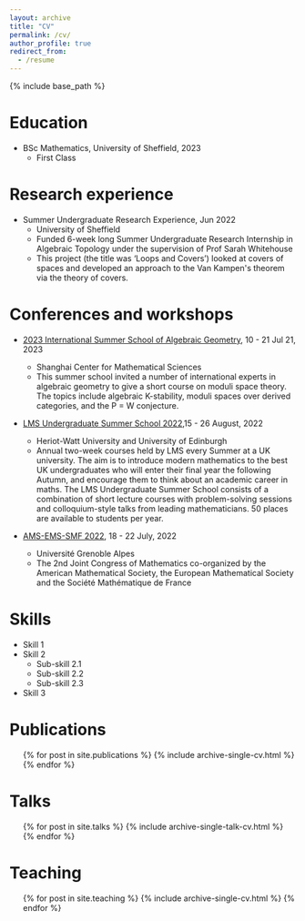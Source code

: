 ```yaml
---
layout: archive
title: "CV"
permalink: /cv/
author_profile: true
redirect_from:
  - /resume
---
```


{% include base_path %}

Education
======
* BSc Mathematics, University of Sheffield, 2023
  * First Class 

Research experience
======

  
* Summer Undergraduate Research Experience, Jun 2022
  * University of Sheffield
  * Funded 6-week long Summer Undergraduate Research Internship in Algebraic Topology under the supervision
of Prof Sarah Whitehouse
  * This project (the title was ‘Loops and Covers’) looked at covers of spaces and developed an approach to the Van
Kampen's theorem via the theory of covers.

Conferences and workshops
======
* [2023 International Summer School of Algebraic Geometry](https://scms.fudan.edu.cn/info/4503/5820.htm), 10 - 21 Jul 21, 2023
  * Shanghai Center for Mathematical Sciences
  * This summer school invited a number of international experts in algebraic geometry to give a short course on moduli space theory. The topics include algebraic K-stability, moduli spaces over derived categories, and the P = W conjecture.
    
* [LMS Undergraduate Summer School 2022](http://www.lms.macs.hw.ac.uk/),15 - 26 August, 2022
  * Heriot-Watt University and University of Edinburgh
  * Annual two-week courses held by LMS every Summer at a UK university. The aim is to introduce modern
mathematics to the best UK undergraduates who will enter their final year the following Autumn, and encourage
them to think about an academic career in maths. The LMS Undergraduate Summer School consists of a
combination of short lecture courses with problem-solving sessions and colloquium-style talks from leading
mathematicians. 50 places are available to students per year.

* [AMS-EMS-SMF 2022](https://ams-ems-smf2022.inviteo.fr/), 18 - 22 July, 2022
  * Université Grenoble Alpes
  * The 2nd Joint Congress of Mathematics co-organized by the American Mathematical Society, the European
Mathematical Society and the Société Mathématique de France





  
  
Skills
======
* Skill 1
* Skill 2
  * Sub-skill 2.1
  * Sub-skill 2.2
  * Sub-skill 2.3
* Skill 3

Publications
======
  <ul>{% for post in site.publications %}
    {% include archive-single-cv.html %}
  {% endfor %}</ul>
  
Talks
======
  <ul>{% for post in site.talks %}
    {% include archive-single-talk-cv.html %}
  {% endfor %}</ul>
  
Teaching
======
  <ul>{% for post in site.teaching %}
    {% include archive-single-cv.html %}
  {% endfor %}</ul>
  

